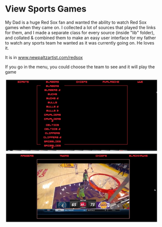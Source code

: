 # View Sports Games

My Dad is a huge Red Sox fan and wanted the ability to watch Red Sox games when they came on. I collected a lot of sources that played the links for them, and I made a separate class for every source (inside "lib" folder), and collated & combined them to make an easy user interface for my father to watch any sports team he wanted as it was currently going on. He loves it.

It is in www.newpaltzartist.com/redsox

If you go in the menu, you could choose the team to see and it will play the game

![](images/choices.jpg)
![](images/game.jpg)

